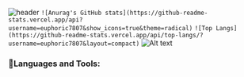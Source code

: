 ![header](https://capsule-render.vercel.app/api?type=waving&color=gradient&height=100&section=header&text=🍀🍄Hey%20Everyone!🍄🍀&fontSize=50)
```![Anurag's GitHub stats](https://github-readme-stats.vercel.app/api?username=euphoric7807&show_icons=true&theme=radical)```
```![Top Langs](https://github-readme-stats.vercel.app/api/top-langs/?username=euphoric7807&layout=compact)```
![Alt text](https://spotify-recently-played-readme.vercel.app/api?user=malaklovesunicorns&unique={true|1|on|yes})

<h3 align="left">🚀Languages and Tools:</h3>
<p align="left">
</p>

